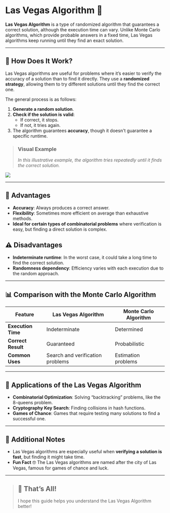 # Las Vegas Algorithm 🎲

**Las Vegas Algorithm** is a type of randomized algorithm that guarantees a correct solution, although the execution time can vary. Unlike Monte Carlo algorithms, which provide probable answers in a fixed time, Las Vegas algorithms keep running until they find an exact solution.

---

## 🤔 How Does It Work?

Las Vegas algorithms are useful for problems where it’s easier to verify the accuracy of a solution than to find it directly. They use a **randomized strategy**, allowing them to try different solutions until they find the correct one.

The general process is as follows:

1. **Generate a random solution**.
2. **Check if the solution is valid**:
    - If correct, it stops.
    - If not, it tries again.
3. The algorithm guarantees **accuracy**, though it doesn't guarantee a specific runtime.

> ### Visual Example
> 
> _In this illustrative example, the algorithm tries repeatedly until it finds the correct solution._

![](https://i.imgur.com/KP7Fjk0.png)

---

## 🚀 Advantages

- **Accuracy**: Always produces a correct answer.
- **Flexibility**: Sometimes more efficient on average than exhaustive methods.
- **Ideal for certain types of combinatorial problems** where verification is easy, but finding a direct solution is complex.

## ⚠️ Disadvantages

- **Indeterminate runtime**: In the worst case, it could take a long time to find the correct solution.
- **Randomness dependency**: Efficiency varies with each execution due to the random approach.

---

## 📊 Comparison with the Monte Carlo Algorithm

|Feature|Las Vegas Algorithm|Monte Carlo Algorithm|
|---|---|---|
|**Execution Time**|Indeterminate|Determined|
|**Correct Result**|Guaranteed|Probabilistic|
|**Common Uses**|Search and verification problems|Estimation problems|

---

## 🧩 Applications of the Las Vegas Algorithm

- **Combinatorial Optimization**: Solving “backtracking” problems, like the 8-queens problem.
- **Cryptography Key Search**: Finding collisions in hash functions.
- **Games of Chance**: Games that require testing many solutions to find a successful one.

---

## 📝 Additional Notes

- Las Vegas algorithms are especially useful when **verifying a solution is fast**, but finding it might take time.
- **Fun Fact** 🤓 The Las Vegas algorithms are named after the city of Las Vegas, famous for games of chance and luck.

---

> ## 🎉 That’s All!
> 
> I hope this guide helps you understand the Las Vegas Algorithm better!

